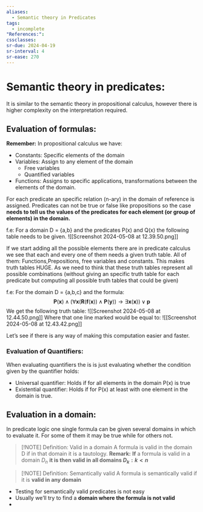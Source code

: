 ```yaml
---
aliases:
  - Semantic theory in Predicates
tags:
  - incomplete
"References:": 
cssclasses: 
sr-due: 2024-04-19
sr-interval: 4
sr-ease: 270
---
```

# Semantic theory in predicates: 

It is similar to the semantic theory in propositional calculus, however there is higher complexity on the interpretation required. 

## Evaluation of formulas:

**Remember:** In propositional calculus we have: 
+ Constants: Specific elements of the domain 
+ Variables: Assign to any element of the domain 
	+ Free variables
	+ Quantified variables
+ Functions: Assigns to specific applications, transformations between the elements of the domain. 

For each predicate an specific relation (n-ary) in the domain of reference is assigned. Predicates can not be true or false like propositions so the case **needs to tell us the values of the predicates for each element (or group of elements) in the domain.** 

f.e: 
	 For a domain D = {a,b} and the predicates P(x) and Q(x) the following table needs to be given.
	 ![[Screenshot 2024-05-08 at 12.39.50.png]]

If we start adding all the possible elements there are in predicate calculus we see that each and every one of them needs a given truth table. All of them: Functions,Prepositions, free variables and constants. This makes truth tables HUGE. As we need to think that these truth tables represent all possible combinations (without giving an specific truth table for each predicate but computing all possible truth tables that could be given)

f.e: 
	For the domain D = {a,b,c} and the formula: 
	$$
		\mathbf{P}(\mathbf{x}) \wedge(\forall \mathbf{x}(\mathbf{R}(\mathbf{f}(\mathbf{x})) \wedge \mathbf{P}(\mathbf{y})) \rightarrow \exists \mathbf{x}(\mathbf{x})) \vee \mathbf{p}
	$$
	We get the following truth table: 
	![[Screenshot 2024-05-08 at 12.44.50.png]]
	Where that one line marked would be equal to: 
	![[Screenshot 2024-05-08 at 12.43.42.png]]

Let’s see if there is any way of making this computation easier and faster.

### Evaluation of Quantifiers: 


When evaluating quantifiers the is is just evaluating whether the condition given by the quantifier holds: 
+ Universal quantifier: Holds if for all elements in the domain P(x) is true
+ Existential quantifier: Holds if for P(x) at least with one element in the domain is true.

## Evaluation in a domain: 
In predicate logic one single formula can be given several domains in which to evaluate it. For some of them it may be true while for others not. 

> [!NOTE] Definition: Valid in a domain
> A formula is valid in the domain D if in that domain it is a tautology. 
> **Remark:** **If** a formula is valid in a domain $D_n$ **it is then valid in all domains $D_k : k < n$**


> [!NOTE] Definition: Semantically valid
> A formula is semantically valid if it is **valid in any domain**
+ Testing for semantically valid predicates is not easy
+ Usually we’ll try to find a **domain where the formula is not valid**
+ 